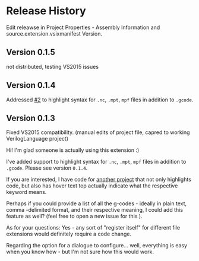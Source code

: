 ﻿# Release History
Edit releawse in Project Properties - Assembly Information and source.extension.vsixmanifest Version.

## Version 0.1.5
  not distributed, testing VS2015 issues

## Version 0.1.4

Addressed [#2](https://github.com/gojimmypi/GcodeLanguageExtension/issues/2) to highlight syntax for
`.nc`, `.mpt`, `mpf` files in addition to `.gcode`.

## Version 0.1.3
Fixed VS2015 compatibility. (manual edits of project file, capred to working VerilogLanguage project)



Hi! I'm glad someone is actually using this extension :)

I've added support to highlight syntax for `.nc`, `.mpt`, `mpf` files in addition to `.gcode`. Please see version `0.1.4`.

If you are interested, I have code for [another project](https://github.com/gojimmypi/VerilogLanguageExtension/blob/master/README.md) that not only highlights code, but also has hover text top actually indicate what the respective keyword means. 

Perhaps if you could provide a list of all the g-codes - ideally in plain text, comma -delimited format, and their respective meaning, I could add this feature as well? (feel free to open a new issue for this ).

As for your questions: Yes - any sort of "register itself" for different file extensions would definitely require a code change. 

Regarding the option for a dialogue to configure... well, everything is easy when you know how - but I'm not sure how this would work. 


